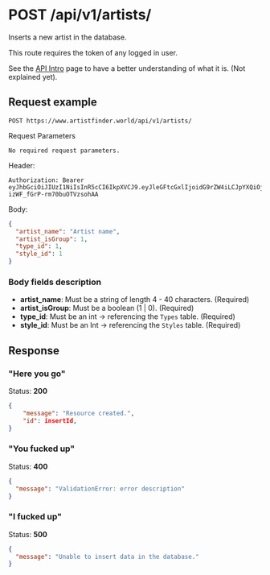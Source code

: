 # POST /api/v1/artists/

Inserts a new artist in the database.

This route requires the token of any logged in user.

See the [API Intro](https://docs.artistfinder.world/developper-docs/api) page to have a better understanding of what it is. (Not explained yet).

## Request example

```
POST https://www.artistfinder.world/api/v1/artists/
```
Request Parameters
```
No required request parameters.
```
Header:
```
Authorization: Bearer eyJhbGciOiJIUzI1NiIsInR5cCI6IkpXVCJ9.eyJleGFtcGxlIjoidG9rZW4iLCJpYXQiOjE1MTYyMzkwMjJ9.-1cuKLqVgi9GBF3Si-izWF_fGrP-rm70buOTVzsohAA
```
Body:
```json
{
  "artist_name": "Artist name",
  "artist_isGroup": 1,
  "type_id": 1,
  "style_id": 1
}
```

### Body fields description

- **artist_name**: Must be a string of length 4 - 40 characters. (Required)
- **artist_isGroup**: Must be a boolean (1 | 0). (Required)
- **type_id**: Must be an int -> referencing the `Types` table. (Required)
- **style_id**: Must be an Int -> referencing the `Styles` table. (Required)

## Response

### "Here you go"

Status: **200**
```json
{
    "message": "Resource created.",
    "id": insertId,
}
```

### "You fucked up"

Status: **400**
```json
{
  "message": "ValidationError: error description"
}
```

### "I fucked up"

Status: **500**
```json
{
  "message": "Unable to insert data in the database."
}
```